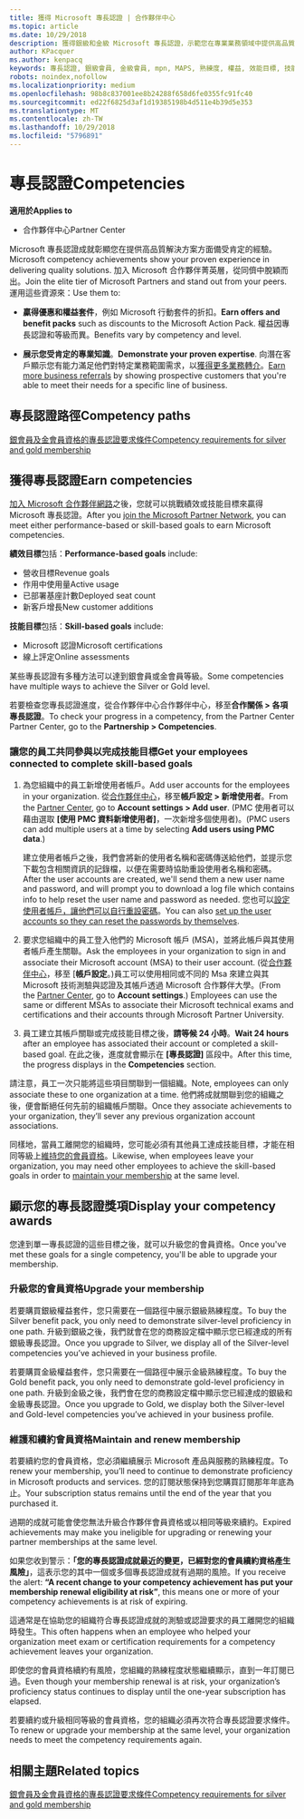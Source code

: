 ```yaml
---
title: 獲得 Microsoft 專長認證 | 合作夥伴中心
ms.topic: article
ms.date: 10/29/2018
description: 獲得銀級和金級 Microsoft 專長認證，示範您在專業業務領域中提供高品質解決方案備受肯定的專業
author: KPacquer
ms.author: kenpacq
keywords: 專長認證, 銀級會員, 金級會員, mpn, MAPS, 熟練度, 權益, 效能目標, 技能目標
robots: noindex,nofollow
ms.localizationpriority: medium
ms.openlocfilehash: 98b8c837001ee8b24288f658d6fe0355fc91fc40
ms.sourcegitcommit: ed22f6825d3af1d19385198b4d511e4b39d5e353
ms.translationtype: MT
ms.contentlocale: zh-TW
ms.lasthandoff: 10/29/2018
ms.locfileid: "5796891"
---
```

<!--
•   FWLink https://go.microsoft.com/fwlink/?linkid=851080 : top of page
•   FWLink https://go.microsoft.com/fwlink/?linkid=851281: top of page (duplicate)
•   FWLink https://go.microsoft.com/fwlink/?linkid=851079: Competencies (#attainment_paths)
•   FWLink https://go.microsoft.com/fwlink/?linkid=851081: Maintain and renew membership (#maintain_membership)
•   FWLink https://go.microsoft.com/fwlink/?linkid=851082: Get your employees connected to complete skill-based goals (#associating_achievements)
•   FWLink https://go.microsoft.com/fwlink/?linkid=851083 : Achievement overrides (#achievement_override)
•   FWLink: https://go.microsoft.com/fwlink/?linkid=851236: UI link, goes to the place where you import new users. Temporarily points to the Partner Center homepage.
•   FWLink: https://go.microsoft.com/fwlink/?linkid=851607 :Will go to the docs page for Silver/Gold competency achievements. Currently goes to https://partnercenter.microsoft.com/partner/cloud-solution-provider 

 -->

# <a name="competencies"></a><span data-ttu-id="6d373-104">專長認證</span><span class="sxs-lookup"><span data-stu-id="6d373-104">Competencies</span></span>

**<span data-ttu-id="6d373-105">適用於</span><span class="sxs-lookup"><span data-stu-id="6d373-105">Applies to</span></span>**
-  <span data-ttu-id="6d373-106">合作夥伴中心</span><span class="sxs-lookup"><span data-stu-id="6d373-106">Partner Center</span></span>

<span data-ttu-id="6d373-107">Microsoft 專長認證成就彰顯您在提供高品質解決方案方面備受肯定的經驗。</span><span class="sxs-lookup"><span data-stu-id="6d373-107">Microsoft competency achievements show your proven experience in delivering quality solutions.</span></span> <span data-ttu-id="6d373-108">加入 Microsoft 合作夥伴菁英層，從同儕中脫穎而出。</span><span class="sxs-lookup"><span data-stu-id="6d373-108">Join the elite tier of Microsoft Partners and stand out from your peers.</span></span> <span data-ttu-id="6d373-109">運用這些資源來：</span><span class="sxs-lookup"><span data-stu-id="6d373-109">Use them to:</span></span> 

*  <span data-ttu-id="6d373-110">**贏得優惠和權益套件**，例如 Microsoft 行動套件的折扣。</span><span class="sxs-lookup"><span data-stu-id="6d373-110">**Earn offers and benefit packs** such as discounts to the Microsoft Action Pack.</span></span> <span data-ttu-id="6d373-111">權益因專長認證和等級而異。</span><span class="sxs-lookup"><span data-stu-id="6d373-111">Benefits vary by competency and level.</span></span> 

*  <span data-ttu-id="6d373-112">**展示您受肯定的專業知識**。</span><span class="sxs-lookup"><span data-stu-id="6d373-112">**Demonstrate your proven expertise**.</span></span> <span data-ttu-id="6d373-113">向潛在客戶顯示您有能力滿足他們對特定業務範圍需求，以[獲得更多業務轉介](referrals.md)。</span><span class="sxs-lookup"><span data-stu-id="6d373-113">[Earn more business referrals](referrals.md) by showing prospective customers that you're able to meet their needs for a specific line of business.</span></span>

## <a href="" id="attainment_paths"></a><span data-ttu-id="6d373-114">專長認證路徑</span><span class="sxs-lookup"><span data-stu-id="6d373-114">Competency paths</span></span>

[<span data-ttu-id="6d373-115">銀會員及金會員資格的專長認證要求條件</span><span class="sxs-lookup"><span data-stu-id="6d373-115">Competency requirements for silver and gold membership</span></span>](learn-about-competencies.md)

## <a name="earn-competencies"></a><span data-ttu-id="6d373-116">獲得專長認證</span><span class="sxs-lookup"><span data-stu-id="6d373-116">Earn competencies</span></span>

<span data-ttu-id="6d373-117">[加入 Microsoft 合作夥伴網路](mpn-overview.md)之後，您就可以挑戰績效或技能目標來贏得 Microsoft 專長認證。</span><span class="sxs-lookup"><span data-stu-id="6d373-117">After you [join the Microsoft Partner Network](mpn-overview.md), you can meet either performance-based or skill-based goals to earn Microsoft competencies.</span></span> 

<span data-ttu-id="6d373-118">**績效目標**包括：</span><span class="sxs-lookup"><span data-stu-id="6d373-118">**Performance-based goals** include:</span></span> 
* <span data-ttu-id="6d373-119">營收目標</span><span class="sxs-lookup"><span data-stu-id="6d373-119">Revenue goals</span></span>
* <span data-ttu-id="6d373-120">作用中使用量</span><span class="sxs-lookup"><span data-stu-id="6d373-120">Active usage</span></span>
* <span data-ttu-id="6d373-121">已部署基座計數</span><span class="sxs-lookup"><span data-stu-id="6d373-121">Deployed seat count</span></span>
* <span data-ttu-id="6d373-122">新客戶增長</span><span class="sxs-lookup"><span data-stu-id="6d373-122">New customer additions</span></span>

<span data-ttu-id="6d373-123">**技能目標**包括：</span><span class="sxs-lookup"><span data-stu-id="6d373-123">**Skill-based goals** include:</span></span> 
* <span data-ttu-id="6d373-124">Microsoft 認證</span><span class="sxs-lookup"><span data-stu-id="6d373-124">Microsoft certifications</span></span>
* <span data-ttu-id="6d373-125">線上評定</span><span class="sxs-lookup"><span data-stu-id="6d373-125">Online assessments</span></span> 

<span data-ttu-id="6d373-126">某些專長認證有多種方法可以達到銀會員或金會員等級。</span><span class="sxs-lookup"><span data-stu-id="6d373-126">Some competencies have multiple ways to achieve the Silver or Gold level.</span></span>

<span data-ttu-id="6d373-127">若要檢查您專長認證進度，從合作夥伴中心合作夥伴中心，移至**合作關係 > 各項專長認證**。</span><span class="sxs-lookup"><span data-stu-id="6d373-127">To check your progress in a competency, from the Partner Center Partner Center, go to the **Partnership > Competencies**.</span></span> 

### <a href="" id="associating_achievements"></a><span data-ttu-id="6d373-128">讓您的員工共同參與以完成技能目標</span><span class="sxs-lookup"><span data-stu-id="6d373-128">Get your employees connected to complete skill-based goals</span></span>

1.  <span data-ttu-id="6d373-129">為您組織中的員工新增使用者帳戶。</span><span class="sxs-lookup"><span data-stu-id="6d373-129">Add user accounts for the employees in your organization.</span></span> <span data-ttu-id="6d373-130">從[合作夥伴中心](http://partnercenter.microsoft.com)，移至**帳戶設定 > 新增使用者**。</span><span class="sxs-lookup"><span data-stu-id="6d373-130">From the [Partner Center](http://partnercenter.microsoft.com), go to **Account settings > Add user**.</span></span> <span data-ttu-id="6d373-131">(PMC 使用者可以藉由選取 **\[使用 PMC 資料新增使用者\]**，一次新增多個使用者)。</span><span class="sxs-lookup"><span data-stu-id="6d373-131">(PMC users can add multiple users at a time by selecting **Add users using PMC data**.)</span></span>

    <span data-ttu-id="6d373-132">建立使用者帳戶之後，我們會將新的使用者名稱和密碼傳送給他們，並提示您下載包含相關資訊的記錄檔，以便在需要時協助重設使用者名稱和密碼。</span><span class="sxs-lookup"><span data-stu-id="6d373-132">After the user accounts are created, we'll send them a new user name and password, and will prompt you to download a log file which contains info to help reset the user name and password as needed.</span></span> <span data-ttu-id="6d373-133">您也可以[設定使用者帳戶，讓他們可以自行重設密碼](https://docs.microsoft.com/en-us/azure/active-directory/active-directory-passwords-getting-started)。</span><span class="sxs-lookup"><span data-stu-id="6d373-133">You can also [set up the user accounts so they can reset the passwords by themselves](https://docs.microsoft.com/en-us/azure/active-directory/active-directory-passwords-getting-started).</span></span>

2. <span data-ttu-id="6d373-134">要求您組織中的員工登入他們的 Microsoft 帳戶 (MSA)，並將此帳戶與其使用者帳戶產生關聯。</span><span class="sxs-lookup"><span data-stu-id="6d373-134">Ask the employees in your organization to sign in and associate their Microsoft account (MSA) to their user account.</span></span> <span data-ttu-id="6d373-135">(從[合作夥伴中心](http://partnercenter.microsoft.com)，移至 [**帳戶設定**。)員工可以使用相同或不同的 Msa 來建立與其 Microsoft 技術測驗與認證及其帳戶透過 Microsoft 合作夥伴大學。</span><span class="sxs-lookup"><span data-stu-id="6d373-135">(From the [Partner Center](http://partnercenter.microsoft.com), go to **Account settings**.) Employees can use the same or different MSAs to associate their Microsoft technical exams and certifications and their accounts through Microsoft Partner University.</span></span>

3.  <span data-ttu-id="6d373-136">員工建立其帳戶關聯或完成技能目標之後，**請等候 24 小時**。</span><span class="sxs-lookup"><span data-stu-id="6d373-136">**Wait 24 hours** after an employee has associated their account or completed a skill-based goal.</span></span> <span data-ttu-id="6d373-137">在此之後，進度就會顯示在 **\[專長認證\]** 區段中。</span><span class="sxs-lookup"><span data-stu-id="6d373-137">After this time, the progress displays in the **Competencies** section.</span></span>

<span data-ttu-id="6d373-138">請注意，員工一次只能將這些項目關聯到一個組織。</span><span class="sxs-lookup"><span data-stu-id="6d373-138">Note, employees can only associate these to one organization at a time.</span></span> <span data-ttu-id="6d373-139">他們將成就關聯到您的組織之後，便會斷絕任何先前的組織帳戶關聯。</span><span class="sxs-lookup"><span data-stu-id="6d373-139">Once they associate achievements to your organization, they’ll sever any previous organization account associations.</span></span>

<span data-ttu-id="6d373-140">同樣地，當員工離開您的組織時，您可能必須有其他員工達成技能目標，才能在相同等級上[維持您的會員資格](#maintaining_membership)。</span><span class="sxs-lookup"><span data-stu-id="6d373-140">Likewise, when employees leave your organization, you may need other employees to achieve the skill-based goals in order to [maintain your membership](#maintaining_membership) at the same level.</span></span>

## <a name="display-your-competency-awards"></a><span data-ttu-id="6d373-141">顯示您的專長認證獎項</span><span class="sxs-lookup"><span data-stu-id="6d373-141">Display your competency awards</span></span>

<span data-ttu-id="6d373-142">您達到單一專長認證的這些目標之後，就可以升級您的會員資格。</span><span class="sxs-lookup"><span data-stu-id="6d373-142">Once you've met these goals for a single competency, you'll be able to upgrade your membership.</span></span>

### <a name="upgrade-your-membership"></a><span data-ttu-id="6d373-143">升級您的會員資格</span><span class="sxs-lookup"><span data-stu-id="6d373-143">Upgrade your membership</span></span>

<span data-ttu-id="6d373-144">若要購買銀級權益套件，您只需要在一個路徑中展示銀級熟練程度。</span><span class="sxs-lookup"><span data-stu-id="6d373-144">To buy the Silver benefit pack, you only need to demonstrate silver-level proficiency in one path.</span></span> <span data-ttu-id="6d373-145">升級到銀級之後，我們就會在您的商務設定檔中顯示您已經達成的所有銀級專長認證。</span><span class="sxs-lookup"><span data-stu-id="6d373-145">Once you upgrade to Silver, we display all of the Silver-level competencies you’ve achieved in your business profile.</span></span> 

<span data-ttu-id="6d373-146">若要購買金級權益套件，您只需要在一個路徑中展示金級熟練程度。</span><span class="sxs-lookup"><span data-stu-id="6d373-146">To buy the Gold benefit pack, you only need to demonstrate gold-level proficiency in one path.</span></span> <span data-ttu-id="6d373-147">升級到金級之後，我們會在您的商務設定檔中顯示您已經達成的銀級和金級專長認證。</span><span class="sxs-lookup"><span data-stu-id="6d373-147">Once you upgrade to Gold, we display both the Silver-level and Gold-level competencies you’ve achieved in your business profile.</span></span> 

### <a href="" id="maintain_membership"></a><span data-ttu-id="6d373-148">維護和續約會員資格</span><span class="sxs-lookup"><span data-stu-id="6d373-148">Maintain and renew membership</span></span>

<span data-ttu-id="6d373-149">若要續約您的會員資格，您必須繼續展示 Microsoft 產品與服務的熟練程度。</span><span class="sxs-lookup"><span data-stu-id="6d373-149">To renew your membership, you’ll need to continue to demonstrate proficiency in Microsoft products and services.</span></span> <span data-ttu-id="6d373-150">您的訂閱狀態保持到您購買訂閱那年年底為止。</span><span class="sxs-lookup"><span data-stu-id="6d373-150">Your subscription status remains until the end of the year that you purchased it.</span></span>

<span data-ttu-id="6d373-151">過期的成就可能會使您無法升級合作夥伴會員資格或以相同等級來續約。</span><span class="sxs-lookup"><span data-stu-id="6d373-151">Expired achievements may make you ineligible for upgrading or renewing your partner memberships at the same level.</span></span> 

<span data-ttu-id="6d373-152">如果您收到警示：**「您的專長認證成就最近的變更，已經對您的會員續約資格產生風險」**，這表示您的其中一個或多個專長認證成就有過期的風險。</span><span class="sxs-lookup"><span data-stu-id="6d373-152">If you receive the alert: **“A recent change to your competency achievement has put your membership renewal eligibility at risk”**, this means one or more of your competency achievements is at risk of expiring.</span></span> 

<span data-ttu-id="6d373-153">這通常是在協助您的組織符合專長認證成就的測驗或認證要求的員工離開您的組織時發生。</span><span class="sxs-lookup"><span data-stu-id="6d373-153">This often happens when an employee who helped your organization meet exam or certification requirements for a competency achievement leaves your organization.</span></span> 

<span data-ttu-id="6d373-154">即使您的會員資格續約有風險，您組織的熟練程度狀態繼續顯示，直到一年訂閱已過。</span><span class="sxs-lookup"><span data-stu-id="6d373-154">Even though your membership renewal is at risk, your organization’s proficiency status continues to display until the one-year subscription has elapsed.</span></span>

<span data-ttu-id="6d373-155">若要續約或升級相同等級的會員資格，您的組織必須再次符合專長認證要求條件。</span><span class="sxs-lookup"><span data-stu-id="6d373-155">To renew or upgrade your membership at the same level, your organization needs to meet the competency requirements again.</span></span>

## <a name="related-topics"></a><span data-ttu-id="6d373-156">相關主題</span><span class="sxs-lookup"><span data-stu-id="6d373-156">Related topics</span></span>

[<span data-ttu-id="6d373-157">銀會員及金會員資格的專長認證要求條件</span><span class="sxs-lookup"><span data-stu-id="6d373-157">Competency requirements for silver and gold membership</span></span>](learn-about-competencies.md)